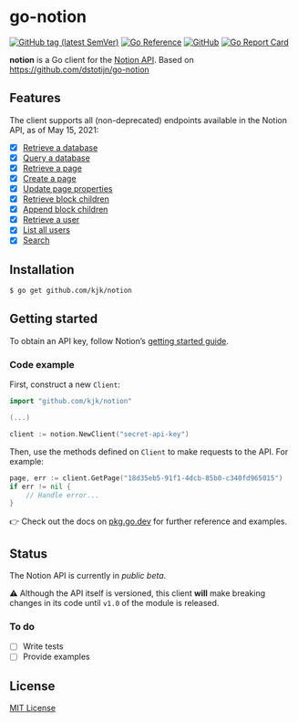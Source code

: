 # go-notion

[![GitHub tag (latest SemVer)](https://img.shields.io/github/v/tag/kjk/notion?label=go%20module)](https://github.com/kjk/notion/tags)
[![Go Reference](https://pkg.go.dev/badge/github.com/kjk/notion.svg)](https://pkg.go.dev/github.com/kjk/notion)
[![GitHub](https://img.shields.io/github/license/kjk/notion)](LICENSE)
[![Go Report Card](https://goreportcard.com/badge/github.com/kjk/notion)](https://goreportcard.com/report/github.com/kjk/notion)

**notion** is a Go client for the
 [Notion API](https://developers.notion.com/reference). Based on https://github.com/dstotijn/go-notion

## Features

The client supports all (non-deprecated) endpoints available in the Notion API,
as of May 15, 2021:

- [x] [Retrieve a database](https://pkg.go.dev/github.com/kjk/notion#Client.GetDatabase)
- [x] [Query a database](https://pkg.go.dev/github.com/kjk/notion#Client.QueryDatabase)
- [x] [Retrieve a page](https://pkg.go.dev/github.com/kjk/notion#Client.GetPage)
- [x] [Create a page](https://pkg.go.dev/github.com/kjk/notion#Client.CreatePage)
- [x] [Update page properties](https://pkg.go.dev/github.com/kjk/notion#Client.UpdatePageProps)
- [x] [Retrieve block children](https://pkg.go.dev/github.com/kjk/notion#Client.GetBlockChildren)
- [x] [Append block children](https://pkg.go.dev/github.com/kjk/notion#Client.AppendBlockChildren)
- [x] [Retrieve a user](https://pkg.go.dev/github.com/kjk/notion#Client.FindUserByID)
- [x] [List all users](https://pkg.go.dev/github.com/kjk/notion#Client.ListUsers)
- [x] [Search](https://pkg.go.dev/github.com/kjk/notion#Client.Search)

## Installation

```sh
$ go get github.com/kjk/notion
```

## Getting started

To obtain an API key, follow Notion’s [getting started guide](https://developers.notion.com/docs/getting-started).

### Code example

First, construct a new `Client`:

```go
import "github.com/kjk/notion"

(...)

client := notion.NewClient("secret-api-key")
```

Then, use the methods defined on `Client` to make requests to the API. For
example:

```go
page, err := client.GetPage("18d35eb5-91f1-4dcb-85b0-c340fd965015")
if err != nil {
    // Handle error...
}
```

👉 Check out the docs on
[pkg.go.dev](https://pkg.go.dev/github.com/kjk/notion) for further
reference and examples.

## Status

The Notion API is currently in _public beta_.

⚠️ Although the API itself is versioned, this client **will** make breaking
changes in its code until `v1.0` of the module is released.

### To do

- [ ] Write tests
- [ ] Provide examples

## License

[MIT License](LICENSE)
